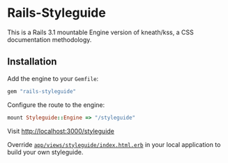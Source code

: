 # Rails-Styleguide

This is a Rails 3.1 mountable Engine version of kneath/kss, a CSS
documentation methodology.

## Installation

Add the engine to your `Gemfile`:

```ruby
gem "rails-styleguide"
```

Configure the route to the engine:

```ruby
mount Styleguide::Engine => "/styleguide"
```

Visit [http://localhost:3000/styleguide](http://localhost:3000/styleguide)

Override [`app/views/styleguide/index.html.erb`](https://github.com/cbeer/rails-styleguide/blob/master/app/views/styleguide/index.html.erb) in your local application to build your own
styleguide.


